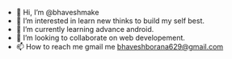 - 👋 Hi, I’m @bhaveshmake
- 👀 I’m interested in learn new thinks to build my self best.
- 🌱 I’m currently learning advance android.
- 💞️ I’m looking to collaborate on web developement.
- 📫 How to reach me gmail me bhaveshborana629@gmail.com

<!---
bhaveshmake/bhaveshmake is a ✨ special ✨ repository because its `README.md` (this file) appears on your GitHub profile.
You can click the Preview link to take a look at your changes.
--->
